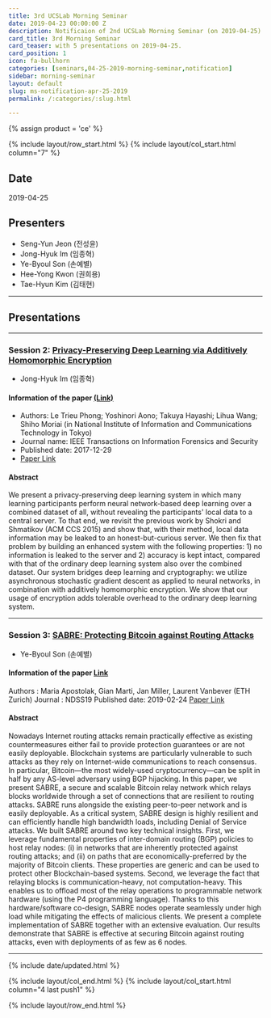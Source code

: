 ```yaml
---
title: 3rd UCSLab Morning Seminar
date: 2019-04-23 00:00:00 Z
description: Notificaion of 2nd UCSLab Morning Seminar (on 2019-04-25) 
card_title: 3rd Morning Seminar
card_teaser: with 5 presentations on 2019-04-25.
card_position: 1
icon: fa-bullhorn
categories: [seminars,04-25-2019-morning-seminar,notification]
sidebar: morning-seminar
layout: default
slug: ms-notification-apr-25-2019
permalink: /:categories/:slug.html

---
```


{% assign product = 'ce' %}

{% include layout/row_start.html %}
{% include layout/col_start.html column="7" %}

## Date
2019-04-25

## Presenters
+ Seng-Yun Jeon (전성윤)
+ Jong-Hyuk Im (임종혁)
+ Ye-Byoul Son (손예별)
+ Hee-Yong Kwon (권희용)
+ Tae-Hyun Kim (김태현)

---
## Presentations

---
### Session 2: [Privacy-Preserving Deep Learning via Additively Homomorphic Encryption](https://inhaucs.github.io/seminars/04-25-2019-morning-seminar/presentation/ms-presentation-jh-apr-25-2019.html)

+ Jong-Hyuk Im (임종혁)

#### Information of the paper [(Link)](https://ieeexplore.ieee.org/document/8302552)
+ Authors: Le Trieu Phong; Yoshinori Aono; Takuya Hayashi; Lihua Wang; Shiho Moriai (in National Institute of Information and Communications Technology in Tokyo)
+ Journal name: IEEE Transactions on Information Forensics and Security
+ Published date: 2017-12-29
+ [Paper Link](https://ieeexplore.ieee.org/document/8241854)

#### Abstract
We present a privacy-preserving deep learning system in which many learning participants perform neural network-based deep learning over a combined dataset of all, without revealing the participants' local data to a central server. 
To that end, we revisit the previous work by Shokri and Shmatikov (ACM CCS 2015) and show that, with their method, local data information may be leaked to an honest-but-curious server. 
We then fix that problem by building an enhanced system with the following properties: 1) no information is leaked to the server and 2) accuracy is kept intact, compared with that of the ordinary deep learning system also over the combined dataset. 
Our system bridges deep learning and cryptography: we utilize asynchronous stochastic gradient descent as applied to neural networks, in combination with additively homomorphic encryption. 
We show that our usage of encryption adds tolerable overhead to the ordinary deep learning system.

---

### Session 3: [SABRE: Protecting Bitcoin against Routing Attacks](https://inhaucs.github.io/seminars/04-25-2019-morning-seminar/presentation/ms-presentation-yb-apr-25-2019.html)

+ Ye-Byoul Son (손예별)

#### Information of the paper [Link](https://www.ndss-symposium.org/ndss-paper/sabre-protecting-bitcoin-against-routing-attacks/)
Authors : Maria Apostolak, Gian Marti, Jan Miller, Laurent Vanbever (ETH Zurich)
Journal : NDSS19 
Published date: 2019-02-24
[Paper Link](https://www.ndss-symposium.org/wp-content/uploads/2019/02/ndss2019_02A-1_Apostolaki_paper.pdf)

#### Abstract
Nowadays Internet routing attacks remain practically effective as existing countermeasures either fail to provide protection guarantees or are not easily deployable. Blockchain systems are particularly vulnerable to such attacks as they rely on Internet-wide communications to reach consensus. In particular, Bitcoin—the most widely-used cryptocurrency—can be split in half by any AS-level adversary using BGP hijacking. 
 In this paper, we present SABRE, a secure and scalable Bitcoin relay network which relays blocks worldwide through a set of connections that are resilient to routing attacks. SABRE runs alongside the existing peer-to-peer network and is easily deployable. As a critical system, SABRE design is highly resilient and can efficiently handle high bandwidth loads, including Denial
of Service attacks. 
 We built SABRE around two key technical insights. First, we leverage fundamental properties of inter-domain routing (BGP) policies to host relay nodes: (i) in networks that are inherently protected against routing attacks; and (ii) on paths that are economically-preferred by the majority of Bitcoin clients. These properties are generic and can be used to protect other Blockchain-based systems. Second, we leverage the fact that relaying blocks is communication-heavy, not computation-heavy. This enables us to offload most of the relay operations to programmable network hardware (using the P4 programming language). Thanks to this hardware/software co-design, SABRE nodes operate seamlessly under high load while mitigating the effects of malicious clients. 
 We present a complete implementation of SABRE together with an extensive evaluation. Our results demonstrate that SABRE is effective at securing Bitcoin against routing attacks, even with deployments of as few as 6 nodes.
 
 ---

{% include date/updated.html %}

{% include layout/col_end.html %}
{% include layout/col_start.html column="4 last push1" %}

{% include layout/row_end.html %}
